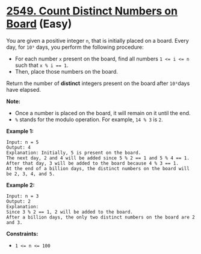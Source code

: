 # [2549. Count Distinct Numbers on Board][link] (Easy)

[link]: https://leetcode.com/problems/count-distinct-numbers-on-board/

You are given a positive integer `n`, that is initially placed on a board. Every day, for `10⁹`
days, you perform the following procedure:

- For each number `x` present on the board, find all numbers `1 <= i <= n` such that `x % i == 1`.
- Then, place those numbers on the board.

Return the number of **distinct** integers present on the board after `10⁹`days have elapsed.

**Note:**

- Once a number is placed on the board, it will remain on it until the end.
- `%` stands for the modulo operation. For example, `14 % 3` is `2`.

**Example 1:**

```
Input: n = 5
Output: 4
Explanation: Initially, 5 is present on the board.
The next day, 2 and 4 will be added since 5 % 2 == 1 and 5 % 4 == 1.
After that day, 3 will be added to the board because 4 % 3 == 1.
At the end of a billion days, the distinct numbers on the board will be 2, 3, 4, and 5.
```

**Example 2:**

```
Input: n = 3
Output: 2
Explanation:
Since 3 % 2 == 1, 2 will be added to the board.
After a billion days, the only two distinct numbers on the board are 2 and 3.
```

**Constraints:**

- `1 <= n <= 100`
